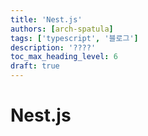 ```yaml
---
title: 'Nest.js'
authors: [arch-spatula]
tags: ['typescript', '블로그']
description: '????'
toc_max_heading_level: 6
draft: true
---
```


# Nest.js

<!--truncate-->

<!-- @todo: 이동하기 -->

